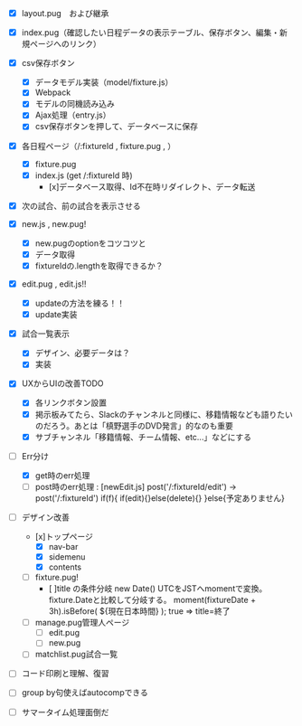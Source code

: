 - [x] layout.pug　および継承
- [x] index.pug（確認したい日程データの表示テーブル、保存ボタン、編集・新規ページへのリンク）
- [x] csv保存ボタン
  - [x] データモデル実装（model/fixture.js）
  - [x] Webpack
  - [x] モデルの同機読み込み
  - [x] Ajax処理（entry.js）
  - [x] csv保存ボタンを押して、データベースに保存

- [x] 各日程ページ（/:fixtureId , fixture.pug , ）
  - [x] fixture.pug
  - [x] index.js (get /:fixtureId 時)
    - [x]データベース取得、Id不在時リダイレクト、データ転送

- [x] 次の試合、前の試合を表示させる

- [x] new.js , new.pug!
  - [x] new.pugのoptionをコツコツと
  - [x] データ取得
  - [x] fixtureIdの.lengthを取得できるか？
  
- [x] edit.pug , edit.js!!
    - [x] updateの方法を練る！！
    - [x] update実装

- [x] 試合一覧表示
    - [x] デザイン、必要データは？
    - [x] 実装

- [x] UXからUIの改善TODO
    - [x] 各リンクボタン設置
    - [x] 掲示板みてたら、Slackのチャンネルと同様に、移籍情報なども語りたいのだろう。あとは「槙野選手のDVD発言」的なのも重要
    - [x] サブチャンネル「移籍情報、チーム情報、etc...」などにする

- [ ] Err分け
    - [x] get時のerr処理
    - [ ] post時のerr処理 : [newEdit.js] post('/:fixtureId/edit') → post('/:fixtureId') if(f){ if(edit){}else(delete){} }else{予定ありません}

- [ ] デザイン改善
    - [x]トップページ
        - [x] nav-bar
        - [x] sidemenu
        - [x] contents
    - [ ] fixture.pug!
        - [ ]title の条件分岐 new Date() UTCをJSTへmomentで変換。fixture.Dateと比較して分岐する。
                moment(fixtureDate + 3h).isBefore( ${現在日本時間} ); true => title=終了
    - [ ] manage.pug管理人ページ
        - [ ] edit.pug
        - [ ] new.pug
    - [ ] matchlist.pug試合一覧

- [ ] コード印刷と理解、復習

- [ ] group by句使えばautocompできる

- [ ] サマータイム処理面倒だ